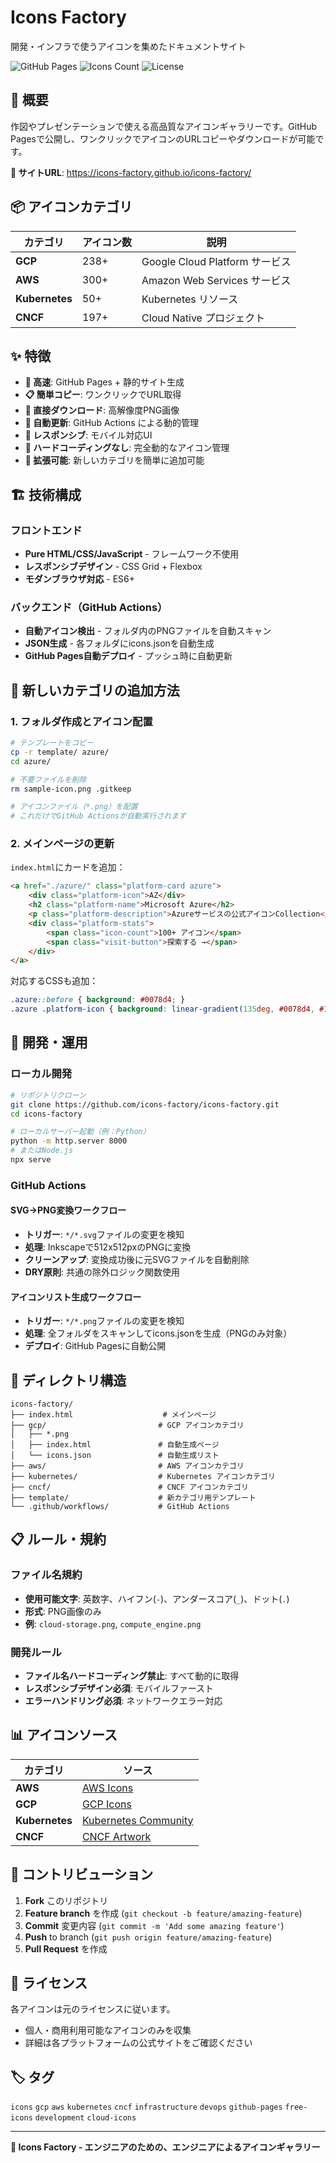 # Icons Factory

開発・インフラで使うアイコンを集めたドキュメントサイト

![GitHub Pages](https://img.shields.io/github/deployments/icons-factory/icons-factory/github-pages?label=GitHub%20Pages)
![Icons Count](https://img.shields.io/badge/icons-1000+-blue)
![License](https://img.shields.io/badge/license-Free%20to%20Use-green)

## 🌟 概要

作図やプレゼンテーションで使える高品質なアイコンギャラリーです。GitHub Pagesで公開し、ワンクリックでアイコンのURLコピーやダウンロードが可能です。

**🔗 サイトURL**: https://icons-factory.github.io/icons-factory/

## 📦 アイコンカテゴリ

| カテゴリ | アイコン数 | 説明 |
|---|---|---|
| **GCP** | 238+ | Google Cloud Platform サービス |
| **AWS** | 300+ | Amazon Web Services サービス |
| **Kubernetes** | 50+ | Kubernetes リソース |
| **CNCF** | 197+ | Cloud Native プロジェクト |

## ✨ 特徴

- **🚀 高速**: GitHub Pages + 静的サイト生成
- **📋 簡単コピー**: ワンクリックでURL取得
- **💾 直接ダウンロード**: 高解像度PNG画像
- **🔄 自動更新**: GitHub Actions による動的管理
- **📱 レスポンシブ**: モバイル対応UI
- **🚫 ハードコーディングなし**: 完全動的なアイコン管理
- **🎯 拡張可能**: 新しいカテゴリを簡単に追加可能

## 🏗️ 技術構成

### フロントエンド
- **Pure HTML/CSS/JavaScript** - フレームワーク不使用
- **レスポンシブデザイン** - CSS Grid + Flexbox
- **モダンブラウザ対応** - ES6+

### バックエンド（GitHub Actions）
- **自動アイコン検出** - フォルダ内のPNGファイルを自動スキャン
- **JSON生成** - 各フォルダにicons.jsonを自動生成
- **GitHub Pages自動デプロイ** - プッシュ時に自動更新

## 🚀 新しいカテゴリの追加方法

### 1. フォルダ作成とアイコン配置
```bash
# テンプレートをコピー
cp -r template/ azure/
cd azure/

# 不要ファイルを削除
rm sample-icon.png .gitkeep

# アイコンファイル（*.png）を配置
# これだけでGitHub Actionsが自動実行されます
```

### 2. メインページの更新
`index.html`にカードを追加：
```html
<a href="./azure/" class="platform-card azure">
    <div class="platform-icon">AZ</div>
    <h2 class="platform-name">Microsoft Azure</h2>
    <p class="platform-description">Azureサービスの公式アイコンCollection</p>
    <div class="platform-stats">
        <span class="icon-count">100+ アイコン</span>
        <span class="visit-button">探索する →</span>
    </div>
</a>
```

対応するCSSも追加：
```css
.azure::before { background: #0078d4; }
.azure .platform-icon { background: linear-gradient(135deg, #0078d4, #106ebe); }
```

## 🔧 開発・運用

### ローカル開発
```bash
# リポジトリクローン
git clone https://github.com/icons-factory/icons-factory.git
cd icons-factory

# ローカルサーバー起動（例：Python）
python -m http.server 8000
# またはNode.js
npx serve
```

### GitHub Actions
#### SVG→PNG変換ワークフロー
- **トリガー**: `*/*.svg`ファイルの変更を検知
- **処理**: Inkscapeで512x512pxのPNGに変換
- **クリーンアップ**: 変換成功後に元SVGファイルを自動削除
- **DRY原則**: 共通の除外ロジック関数使用

#### アイコンリスト生成ワークフロー
- **トリガー**: `*/*.png`ファイルの変更を検知
- **処理**: 全フォルダをスキャンしてicons.jsonを生成（PNGのみ対象）
- **デプロイ**: GitHub Pagesに自動公開

## 📂 ディレクトリ構造

```
icons-factory/
├── index.html                    # メインページ
├── gcp/                         # GCP アイコンカテゴリ
│   ├── *.png
│   ├── index.html               # 自動生成ページ
│   └── icons.json               # 自動生成リスト
├── aws/                         # AWS アイコンカテゴリ
├── kubernetes/                  # Kubernetes アイコンカテゴリ
├── cncf/                        # CNCF アイコンカテゴリ
├── template/                    # 新カテゴリ用テンプレート
└── .github/workflows/           # GitHub Actions
```

## 📋 ルール・規約

### ファイル名規約
- **使用可能文字**: 英数字、ハイフン(`-`)、アンダースコア(`_`)、ドット(`.`)
- **形式**: PNG画像のみ
- **例**: `cloud-storage.png`, `compute_engine.png`

### 開発ルール
- **ファイル名ハードコーディング禁止**: すべて動的に取得
- **レスポンシブデザイン必須**: モバイルファースト
- **エラーハンドリング必須**: ネットワークエラー対応

## 📊 アイコンソース

| カテゴリ | ソース |
|---|---|
| **AWS** | [AWS Icons](https://aws-icons.com/) |
| **GCP** | [GCP Icons](https://gcpicons.com/) |
| **Kubernetes** | [Kubernetes Community](https://github.com/kubernetes/community/tree/master/icons) |
| **CNCF** | [CNCF Artwork](https://github.com/cncf/artwork/tree/main) |

## 🤝 コントリビューション

1. **Fork** このリポジトリ
2. **Feature branch** を作成 (`git checkout -b feature/amazing-feature`)
3. **Commit** 変更内容 (`git commit -m 'Add some amazing feature'`)
4. **Push** to branch (`git push origin feature/amazing-feature`)
5. **Pull Request** を作成

## 📝 ライセンス

各アイコンは元のライセンスに従います。
- 個人・商用利用可能なアイコンのみを収集
- 詳細は各プラットフォームの公式サイトをご確認ください

## 🏷️ タグ

`icons` `gcp` `aws` `kubernetes` `cncf` `infrastructure` `devops` `github-pages` `free-icons` `development` `cloud-icons`

---

**🤖 Icons Factory - エンジニアのための、エンジニアによるアイコンギャラリー**
